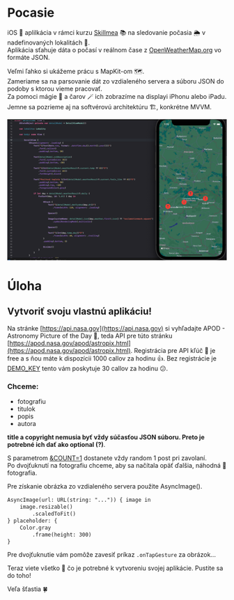 # Pocasie

iOS :iphone: aplilkácia v rámci kurzu [Skillmea](https://skillmea.sk/) :books: na sledovanie počasia :sun_behind_rain_cloud: v nadefinovaných lokalitách :compass:.  
Aplikácia sťahuje dáta o počasí v reálnom čase z [OpenWeatherMap.org](https://openweathermap.org) vo formáte JSON.
    
Veľmi ľahko si ukážeme prácu s MapKit-om :world_map:.  
Zameriame sa na parsovanie dát zo vzdialeného servera a súboru JSON do podoby s ktorou vieme pracovať.  
Za pomoci mágie :crystal_ball: a čarov :magic_wand: ich zobrazíme na displayi iPhonu alebo iPadu.  
Jemne sa pozrieme aj na softvérovú architektúru :building_construction:, konkrétne MVVM.

![Pocasie screenshot](https://github.com/pavelsurovy/Pocasie/blob/main/Pocasie%20screenshot.png)

# Úloha

## Vytvoriť svoju vlastnú aplikáciu!
Na stránke [https://api.nasa.gov](https://api.nasa.gov) si vyhľadajte APOD - Astronomy Picture of the Day :milky_way:, teda API pre túto stránku [https://apod.nasa.gov/apod/astropix.html](https://apod.nasa.gov/apod/astropix.html). Registrácia pre API kľúč :key: je free a s ňou máte k dispozícii 1000 callov za hodinu :thumbsup:. Bez registrácie je [DEMO_KEY](https://api.nasa.gov/planetary/apod?api_key=DEMO_KEY) tento vám poskytuje 30 callov za hodinu :confused:.

### Chceme:
* fotografiu
* titulok
* popis
* autora

**title a copyright nemusia byť vždy súčasťou JSON súboru. Preto je potrebné ich dať ako optional (?)**. 

S parametrom [&COUNT=1](https://api.nasa.gov/planetary/apod?api_key=DEMO_KEY&count=1) dostanete vždy random 1 post pri zavolaní.  
Po dvojťuknutí na fotografiu chceme, aby sa načítala opäť ďalšia, náhodná :twisted_rightwards_arrows: fotografia.

Pre získanie obrázka zo vzdialeného servera použite AsyncImage().
```
AsyncImage(url: URL(string: "...")) { image in
    image.resizable()
        .scaledToFit()
} placeholder: {
    Color.gray
        .frame(height: 300)
}
```

Pre dvojťuknutie vám pomôže zavesiť príkaz `.onTapGesture` za obrázok...

Teraz viete všetko :brain: čo je potrebné k vytvoreniu svojej aplikácie. Pustite sa do toho!

Veľa šťastia :four_leaf_clover:
